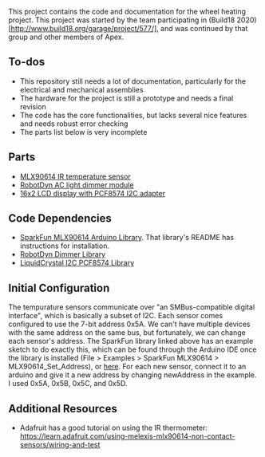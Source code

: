 This project contains the code and documentation for the wheel heating
project. This project was started by the team participating in
(Build18 2020)[http://www.build18.org/garage/project/577/], and was
continued by that group and other members of Apex.

## To-dos

* This repository still needs a lot of documentation, particularly for
  the electrical and mechanical assemblies
* The hardware for the project is still a prototype and needs a final revision
* The code has the core functionalities, but lacks several nice
  features and needs robust error checking
* The parts list below is very incomplete

## Parts
* [MLX90614 IR temperature sensor](https://www.adafruit.com/product/1748)
* [RobotDyn AC light dimmer module](https://robotdyn.com/ac-light-dimmer-module-1-channel-3-3v-5v-logic-ac-50-60hz-220v-110v.html)
* [16x2 LCD display with PCF8574 I2C adapter](https://www.amazon.com/JANSANE-Arduino-Display-Interface-Raspberry/dp/B07D83DY17/)

## Code Dependencies

* [SparkFun MLX90614 Arduino Library](https://github.com/sparkfun/SparkFun_MLX90614_Arduino_Library).
  That library's README has instructions for installation.
* [RobotDyn Dimmer Library](https://github.com/RobotDynOfficial/RBDDimmer)
* [LiquidCrystal I2C PCF8574 Library](https://github.com/mathertel/LiquidCrystal_PCF8574)

## Initial Configuration

The tempurature sensors communicate over "an SMBus-compatible digital
interface", which is basically a subset of I2C. Each sensor comes
configured to use the 7-bit address 0x5A. We can't have multiple
devices with the same address on the same bus, but fortunately, we can
change each sensor's address. The SparkFun library linked above has an
example sketch to do exactly this, which can be found through the
Arduino IDE once the library is installed (File > Examples > SparkFun
MLX90614 > MLX90614\_Set\_Address), or
[here](https://github.com/sparkfun/SparkFun_MLX90614_Arduino_Library/blob/master/examples/MLX90614_Set_Address/MLX90614_Set_Address.ino).
For each new sensor, connect it to an arduino and give it a new
address by changing newAddress in the example. I used 0x5A, 0x5B,
0x5C, and 0x5D.

## Additional Resources
* Adafruit has a good tutorial on using the IR thermometer:
  https://learn.adafruit.com/using-melexis-mlx90614-non-contact-sensors/wiring-and-test
